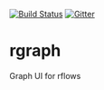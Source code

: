 [![Build Status](https://travis-ci.org/andremccarv/rgraph.svg?branch=master)](https://travis-ci.org/andremccarv/rgraph)
[![Gitter](https://badges.gitter.im/Join%20Chat.svg)](https://gitter.im/andremccarv/rgraph?utm_source=badge&utm_medium=badge&utm_campaign=pr-badge)

# rgraph
Graph UI for rflows
